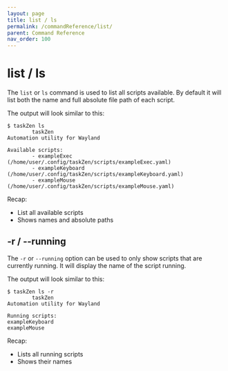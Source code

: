 ```yaml
---
layout: page
title: list / ls
permalink: /commandReference/list/
parent: Command Reference
nav_order: 100
---
```


# list / ls

The `list` or `ls` command is used to list all scripts available. By default it will list both the name and full absolute file path of each script.

The output will look similar to this:
```
$ taskZen ls
        taskZen
Automation utility for Wayland

Available scripts:
        - exampleExec (/home/user/.config/taskZen/scripts/exampleExec.yaml)
        - exampleKeyboard (/home/user/.config/taskZen/scripts/exampleKeyboard.yaml)
        - exampleMouse (/home/user/.config/taskZen/scripts/exampleMouse.yaml)
```

Recap:
- List all available scripts
- Shows names and absolute paths

## -r / --running

The `-r` or `--running` option can be used to only show scripts that are currently running. It will display the name of the script running.

The output will look similar to this:
```
$ taskZen ls -r
        taskZen
Automation utility for Wayland

Running scripts:
exampleKeyboard
exampleMouse
```

Recap:
- Lists all running scripts
- Shows their names